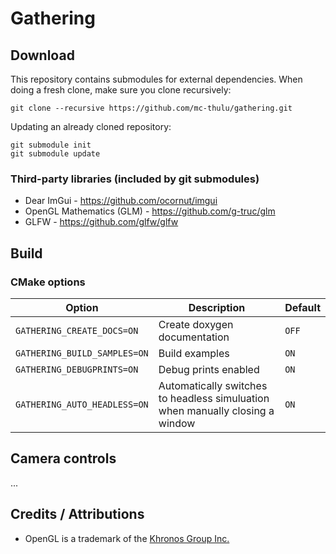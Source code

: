 # Gathering

## Download
This repository contains submodules for external dependencies. When doing a fresh clone, make sure you clone recursively:
```
git clone --recursive https://github.com/mc-thulu/gathering.git
```
Updating an already cloned repository:
```
git submodule init
git submodule update
```

### Third-party libraries (included by git submodules)
* Dear ImGui - https://github.com/ocornut/imgui
* OpenGL Mathematics (GLM) - https://github.com/g-truc/glm
* GLFW - https://github.com/glfw/glfw

## Build
### CMake options
|Option                          |Description|Default|
|--------------------------------|---|---|
|``GATHERING_CREATE_DOCS=ON``  |Create doxygen documentation|``OFF``|
|``GATHERING_BUILD_SAMPLES=ON``|Build examples|``ON``|
|``GATHERING_DEBUGPRINTS=ON``  |Debug prints enabled|``ON``|
|``GATHERING_AUTO_HEADLESS=ON``|Automatically switches to headless simuluation when manually closing a window|``ON``|

## Camera controls
...

## Credits / Attributions
* OpenGL is a trademark of the [Khronos Group Inc.](http://www.khronos.org)
